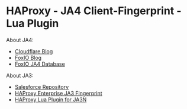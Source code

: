 # HAProxy - JA4 Client-Fingerprint - Lua Plugin

About JA4:

* [Cloudflare Blog](https://blog.cloudflare.com/ja4-signals)
* [FoxIO Blog](https://blog.foxio.io/ja4%2B-network-fingerprinting)
* [FoxIO JA4 Database](https://ja4db.com/)

About JA3:
* [Salesforce Repository](https://github.com/salesforce/ja3)
* [HAProxy Enterprise JA3 Fingerprint](https://customer-docs.haproxy.com/bot-management/client-fingerprinting/tls-fingerprint/)
* [HAProxy Lua Plugin for JA3N](https://gist.github.com/superstes/0d0a94cb70f2e2713f4a90fa88160795)


